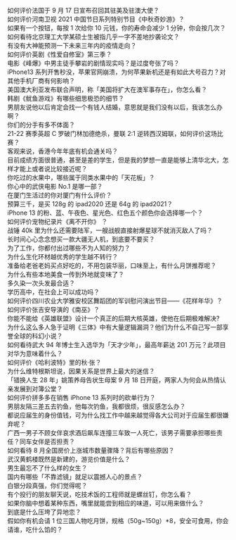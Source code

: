 如何评价法国于 9 月 17 日宣布召回其驻美及驻澳大使？  
如何评价河南卫视 2021 中国节日系列特别节目《中秋奇妙游》？  
如果有一个按钮，每按 1 次给你 10 元钱，你的寿命会减少 1 分钟，你会按几次？  
如何看待北京理工大学某硕士生被指几乎一字不差地抄袭论文？  
有没有大神能预测一下未来三年内的疫情走向？  
如何评价英剧《性爱自修室》第三季？  
电影《峰爆》中男主徒手攀岩的剧情现实吗？是过度夸张了吗？  
iPhone13 系列开售秒没，苹果官网崩溃，为何苹果新机还是有如此大号召力？对其他手机厂商有何影响？  
美国澳大利亚发布联合声明，称「美国将扩大在澳军事存在」，你怎么看？  
韩剧《鱿鱼游戏》有哪些细思极恐的细节？  
男朋友说他以后肯定会找一个有钱人结婚，意思就是我们没有以后，我该怎么办啊？  
你们的分手有多不体面？  
21-22 赛季英超 C 罗破门林加德绝杀，曼联 2:1 逆转西汉姆联，如何评价这场比赛？  
客观来说，香港今年年底有机会通关吗？  
目前成绩方面很普通，甚至是差的学生，但是我的梦想一直是能够上清华北大，怎样才能上或者说比较接近呢？  
你吃过的水果中，哪些属于同类水果中的「天花板」？  
你心中的武侠电影 No.1 是哪一部？  
在厦门生活过的你对厦门有什么评价？  
预算三千，是买 128g 的 ipad2020 还是 64g 的 ipad2021？  
iPhone 13 的粉、蓝、午夜色、星光色、红色五个颜色你会选择哪一个？  
如何评价宠物纪录片《离不开你》 ？  
战锤 40k 里为什么还需要陆军，一艘战舰直接射爆星球不就消灭敌人了吗？  
长时间心心念念想买一款大疆无人机，到底要不要买？  
为了工作，你都付出过哪些不为人知的努力？  
为什么生化环材越优秀的学生越不转行？  
准备给老爸老妈买点好吃的，不用包装华丽，口味至上，有什么月饼推荐呢？  
为什么有些本地美食一传到外地就变味了？  
多久染一次头发最合适？  
学历高中，在社会上可以成功吗？  
如何评价四川农业大学雅安校区舞蹈团的军训慰问演出节目——《花样年华》？  
如何评价张吉安导演的《南巫》？  
你能不能给《英雄联盟》设计一个真正的后期大核英雄，使他在后期极难解决?  
为什么这么多人急于证明《三体》中有大量逻辑漏洞？他们为什么不自己写一部享誉全球的科幻小说？  
如何看待武大 94 年博士生入选华为「天才少年」，最高年薪达 201 万元？此项目对华为意味着什么？  
如何评价《哈利波特》里的秋·张？  
为什么维特根斯坦说，因果关系是世界上最大的迷信？  
「错换人生 28 年」姚策养母告状生母案 9 月 18 日开庭，两家人为何会从热情认亲发展到对簿公堂？  
如何评价拼多多在销售 iPhone 13 系列时的砍单行为？  
男朋友隔三差五去钓鱼，他每次钓鱼，我都很烦，很反感怎么办？  
都说应届生的身份值钱，可为什么找工作中越来越觉得各大公司对于应届生都很嫌弃呢？  
广西一男子不顾女伴哀求酒后飙车连撞三车致一人死亡，该男子需要承担哪些责任？同车女伴是否担责？  
如何看待 8 月全国房价上涨城市数量骤降？背后有哪些原因？  
武汉黄鹤楼既然是新建的，游览价值是什么？  
男生最忘不了什么样的女生？  
国内有哪些「不靠滤镜」就足以震撼人心的景点？  
白银分段真强，你们觉得呢？  
有个投行的朋友聊天说，吃技术饭的工程师就是螺丝钉，你怎么看？  
如果你脑中想着某种东西，嘴里就能尝到相应的味道，可以用来做什么？  
到底是什么压垮了异地恋？  
假如你有机会请 1 位三国人物吃月饼，规格（50g~150g）*8，安全可食用，你会请谁，吃什么馅的？  
